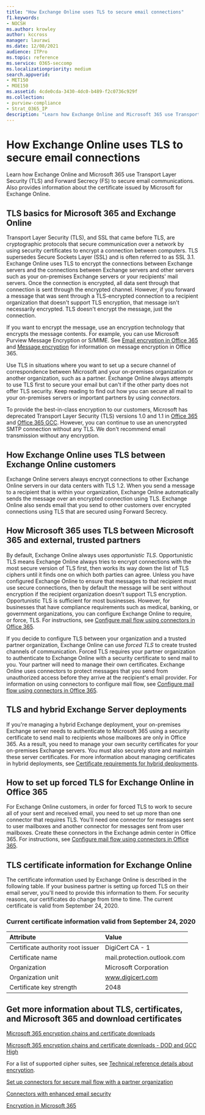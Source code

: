 ```yaml
---
title: "How Exchange Online uses TLS to secure email connections"
f1.keywords:
- NOCSH
ms.author: krowley
author: kccross
manager: laurawi
ms.date: 12/08/2021
audience: ITPro
ms.topic: reference
ms.service: O365-seccomp
ms.localizationpriority: medium
search.appverid:
- MET150
- MOE150
ms.assetid: 4cde0cda-3430-4dc0-b489-f2c0736c929f
ms.collection:
- purview-compliance
- Strat_O365_IP
description: "Learn how Exchange Online and Microsoft 365 use Transport Layer Security (TLS) and Forward Secrecy (FS) to secure email communications. Also get information about the certificate issued by Microsoft for Exchange Online."
---
```


# How Exchange Online uses TLS to secure email connections

Learn how Exchange Online and Microsoft 365 use Transport Layer Security (TLS) and Forward Secrecy (FS) to secure email communications. Also provides information about the certificate issued by Microsoft for Exchange Online.
  
## TLS basics for Microsoft 365 and Exchange Online

Transport Layer Security (TLS), and SSL that came before TLS, are cryptographic protocols that secure communication over a network by using security certificates to encrypt a connection between computers. TLS supersedes Secure Sockets Layer (SSL) and is often referred to as SSL 3.1. Exchange Online uses TLS to encrypt the connections between Exchange servers and the connections between Exchange servers and other servers such as your on-premises Exchange servers or your recipients' mail servers. Once the connection is encrypted, all data sent through that connection is sent through the encrypted channel. However, if you forward a message that was sent through a TLS-encrypted connection to a recipient organization that doesn't support TLS encryption, that message isn't necessarily encrypted. TLS doesn't encrypt the message, just the connection.
  
If you want to encrypt the message, use an encryption technology that encrypts the message contents. For example, you can use Microsoft Purview Message Encryption or S/MIME. See [Email encryption in Office 365](email-encryption.md) and [Message encryption](ome.md) for information on message encryption in Office 365.
  
Use TLS in situations where you want to set up a secure channel of correspondence between Microsoft and your on-premises organization or another organization, such as a partner. Exchange Online always attempts to use TLS first to secure your email but can't if the other party does not offer TLS security. Keep reading to find out how you can secure all mail to your on-premises servers or important partners by using *connectors*.

To provide the best-in-class encryption to our customers, Microsoft has deprecated Transport Layer Security (TLS) versions 1.0 and 1.1 in [Office 365](tls-1.0-and-1.1-deprecation-for-office-365.md) and [Office 365 GCC](tls-1-2-in-office-365-gcc.md). However, you can continue to use an unencrypted SMTP connection without any TLS. We don't recommend email transmission without any encryption.  
  
## How Exchange Online uses TLS between Exchange Online customers

Exchange Online servers always encrypt connections to other Exchange Online servers in our data centers with TLS 1.2. When you send a message to a recipient that is within your organization, Exchange Online automatically sends the message over an encrypted connection using TLS. Exchange Online also sends email that you send to other customers over encrypted connections using TLS that are secured using Forward Secrecy.
  
## How Microsoft 365 uses TLS between Microsoft 365 and external, trusted partners

By default, Exchange Online always uses *opportunistic TLS*. Opportunistic TLS means Exchange Online always tries to encrypt connections with the most secure version of TLS first, then works its way down the list of TLS ciphers until it finds one on which both parties can agree. Unless you have configured Exchange Online to ensure that messages to that recipient must use secure connections, then by default the message will be sent without encryption if the recipient organization doesn't support TLS encryption. Opportunistic TLS is sufficient for most businesses. However, for businesses that have compliance requirements such as medical, banking, or government organizations, you can configure Exchange Online to require, or force, TLS. For instructions, see [Configure mail flow using connectors in Office 365](/exchange/mail-flow-best-practices/use-connectors-to-configure-mail-flow/use-connectors-to-configure-mail-flow).
  
If you decide to configure TLS between your organization and a trusted partner organization, Exchange Online can use *forced TLS* to create trusted channels of communication. Forced TLS requires your partner organization to authenticate to Exchange Online with a security certificate to send mail to you. Your partner will need to manage their own certificates. Exchange Online uses connectors to protect messages that you send from unauthorized access before they arrive at the recipient's email provider. For information on using connectors to configure mail flow, see [Configure mail flow using connectors in Office 365](/exchange/mail-flow-best-practices/use-connectors-to-configure-mail-flow/use-connectors-to-configure-mail-flow).
  
## TLS and hybrid Exchange Server deployments

If you're managing a hybrid Exchange deployment, your on-premises Exchange server needs to authenticate to Microsoft 365 using a security certificate to send mail to recipients whose mailboxes are only in Office 365. As a result, you need to manage your own security certificates for your on-premises Exchange servers. You must also securely store and maintain these server certificates. For more information about managing certificates in hybrid deployments, see [Certificate requirements for hybrid deployments](/exchange/certificate-requirements).
  
## How to set up forced TLS for Exchange Online in Office 365

For Exchange Online customers, in order for forced TLS to work to secure all of your sent and received email, you need to set up more than one connector that requires TLS. You'll need one connector for messages sent to user mailboxes and another connector for messages sent from user mailboxes. Create these connectors in the Exchange admin center in Office 365. For instructions, see [Configure mail flow using connectors in Office 365](/exchange/mail-flow-best-practices/use-connectors-to-configure-mail-flow/use-connectors-to-configure-mail-flow).

## TLS certificate information for Exchange Online

The certificate information used by Exchange Online is described in the following table. If your business partner is setting up forced TLS on their email server, you'll need to provide this information to them. For security reasons, our certificates do change from time to time. The current certificate is valid from September 24, 2020.

### Current certificate information valid from September 24, 2020
  
| Attribute | Value |
|:-----|:-----|
|Certificate authority root issuer|DigiCert CA - 1|
|Certificate name|mail.protection.outlook.com|
|Organization|Microsoft Corporation|
|Organization unit|www.digicert.com|
|Certificate key strength|2048|

## Get more information about TLS, certificates, and Microsoft 365 and download certificates

[Microsoft 365 encryption chains and certificate downloads](encryption-office-365-certificate-chains.md)

[Microsoft 365 encryption chains and certificate downloads - DOD and GCC High](encryption-office-365-certificate-chains-itar.md)

For a list of supported cipher suites, see [Technical reference details about encryption](technical-reference-details-about-encryption.md).
  
[Set up connectors for secure mail flow with a partner organization](/exchange/mail-flow-best-practices/use-connectors-to-configure-mail-flow/set-up-connectors-for-secure-mail-flow-with-a-partner)
  
[Connectors with enhanced email security](/previous-versions/exchange-server/exchange-150/dn942516(v=exchg.150))
  
[Encryption in Microsoft 365](encryption.md)
